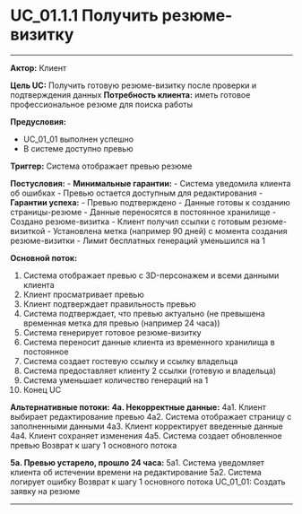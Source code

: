# UC_01.1.1 Получить резюме-визитку

--- 

**Актор:** Клиент
 
**Цель UC:** Получить готовую резюме-визитку после проверки и подтверждения данных
**Потребность клиента:** иметь готовое профессиональное резюме для поиска работы

**Предусловия:**
- UC_01_01 выполнен успешно
- В системе доступно превью

**Триггер:** Система отображает превью резюме

**Постусловия:** 
    - **Минимальные гарантии:**
        - Система уведомила клиента об ошибках
        - Превью остается доступным для редактирования
    - **Гарантии успеха:**
        - Превью подтверждено
        - Данные готовы к созданию страницы-резюме
        - Данные переносятся в постоянное хранилище
        - Создано резюме-визитка
        - Клиент получил ссылки с готовым резюме-визиткой
        - Установлена метка (например 90 дней) с момента создания резюме-визитки
        - Лимит бесплатных генераций уменьшился на 1

**Основной поток:**
1. Система отображает превью с 3D-персонажем и всеми данными клиента
3. Клиент просматривает превью
4. Клиент подтверждает правильность превью
5. Система подтверждает, что превью актуально (не превышена временная метка для превью (например 24 часа))
6. Система генерирует готовое резюме-визитку
7. Система переносит данные клиента из временного хранилища в постоянное
8. Система создает гостевую ссылку и ссылку владельца
9. Система предоставляет клиенту 2 ссылки (готевую и владельца)
10. Система уменьшает количество генераций на 1
11. Конец UC

**Альтернативные потоки:**
**4а. Некорректные данные:**
    4а1. Клиент выбирает редактирование превью
    4а2. Система отображает страницу с заполненными данными
    4а3. Клиент корректирует введенные данные
    4а4. Клиент сохраняет изменения
    4а5. Система создает обновленное превью
    Возврат к шагу 1 основного потока

**5а. Превью устарело, прошло 24 часа:**
    5а1. Система уведомляет клиента об истечении времени на редактирование
    5а2. Система логирует ошибку
    Возврат к шагу 1 основного потока UC_01_01: Создать заявку на резюме

---
